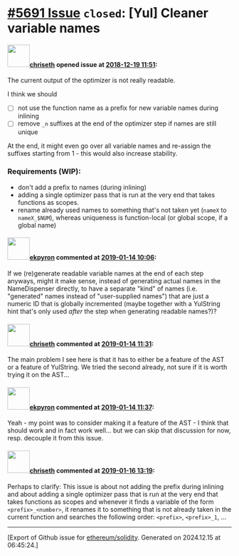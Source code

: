 # [\#5691 Issue](https://github.com/ethereum/solidity/issues/5691) `closed`: [Yul] Cleaner variable names

#### <img src="https://avatars.githubusercontent.com/u/9073706?v=4" width="50">[chriseth](https://github.com/chriseth) opened issue at [2018-12-19 11:51](https://github.com/ethereum/solidity/issues/5691):

The current output of the optimizer is not really readable.

I think we should 
 - [ ] not use the function name as a prefix for new variable names during inlining
 - [ ] remove `_n` suffixes at the end of the optimizer step if names are still unique

At the end, it might even go over all variable names and re-assign the suffixes starting from 1 - this would also increase stability.

### Requirements (WIP):
* don't add a prefix to names (during inlining)
* adding a single optimizer pass that is run at the very end that takes functions as scopes.
* rename already used names to something that's not taken yet (`nameX` to `nameX_$NUM`), whereas uniqueness is function-local (or global scope, if a global name)

#### <img src="https://avatars.githubusercontent.com/u/1347491?v=4" width="50">[ekpyron](https://github.com/ekpyron) commented at [2019-01-14 10:06](https://github.com/ethereum/solidity/issues/5691#issuecomment-453953022):

If we (re)generate readable variable names at the end of each step anyways, might it make sense, instead of generating actual names in the NameDispenser directly, to have a separate "kind" of names (i.e. "generated" names instead of "user-supplied names") that are just a numeric ID that is globally incremented (maybe together with a YulString hint that's only used *after* the step when generating readable names?)?

#### <img src="https://avatars.githubusercontent.com/u/9073706?v=4" width="50">[chriseth](https://github.com/chriseth) commented at [2019-01-14 11:31](https://github.com/ethereum/solidity/issues/5691#issuecomment-453975149):

The main problem I see here is that it has to either be a feature of the AST or a feature of YulString. We tried the second already, not sure if it is worth trying it on the AST...

#### <img src="https://avatars.githubusercontent.com/u/1347491?v=4" width="50">[ekpyron](https://github.com/ekpyron) commented at [2019-01-14 11:37](https://github.com/ethereum/solidity/issues/5691#issuecomment-453976452):

Yeah - my point was to consider making it a feature of the AST - I think that should work and in fact work well... but we can skip that discussion for now, resp. decouple it from this issue.

#### <img src="https://avatars.githubusercontent.com/u/9073706?v=4" width="50">[chriseth](https://github.com/chriseth) commented at [2019-01-16 13:19](https://github.com/ethereum/solidity/issues/5691#issuecomment-454775759):

Perhaps to clarify: This issue is about not adding the prefix during inlining and about adding a single optimizer pass that is run at the very end that takes functions as scopes and whenever it finds a variable of the form `<prefix>_<number>`, it renames it to something that is not already taken in the current function and searches the following order: `<prefix>`, `<prefix>_1`, ...


-------------------------------------------------------------------------------



[Export of Github issue for [ethereum/solidity](https://github.com/ethereum/solidity). Generated on 2024.12.15 at 06:45:24.]
